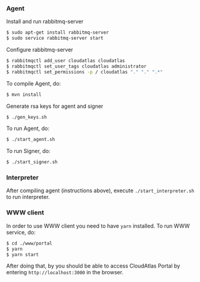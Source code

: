 ### Agent

Install and run rabbitmq-server

```sh
$ sudo apt-get install rabbitmq-server
$ sudo service rabbitmq-server start
```

Configure rabbitmq-server
```sh
$ rabbitmqctl add_user cloudatlas cloudatlas
$ rabbitmqctl set_user_tags cloudatlas administrator
$ rabbitmqctl set_permissions -p / cloudatlas "." "." ".*"
```

To compile Agent, do:
```sh
$ mvn install
```

Generate rsa keys for agent and signer
```sh
$ ./gen_keys.sh
```

To run Agent, do:
```sh
$ ./start_agent.sh
```


To run Signer, do:
```sh
$ ./start_signer.sh
```

### Interpreter

After compiling agent (instructions above), execute `./start_interpreter.sh` to  run interpreter.

### WWW client

In order to use WWW client you need to have `yarn` installed. To run WWW service, do:
```sh
$ cd ./www/portal
$ yarn
$ yarn start
```

After doing that, by you should be able to access CloudAtlas Portal by entering `http://localhost:3000` in the browser.
